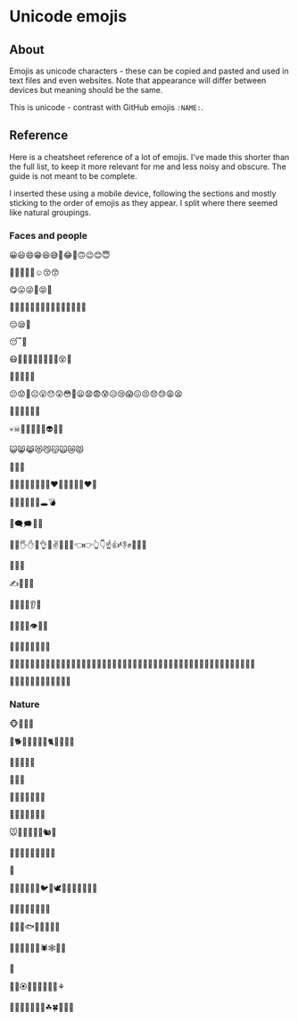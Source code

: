 # Unicode emojis

## About 

Emojis as unicode characters - these can be copied and pasted and used in text files and even websites. Note that appearance will differ between devices but meaning should be the same.

This is unicode - contrast with GitHub emojis `:NAME:`.

## Reference

Here is a cheatsheet reference of a lot of emojis. I've made this shorter than the full list, to keep it more relevant for me and less noisy and obscure. The guide is not meant to be complete.

I inserted these using a mobile device, following the sections and mostly sticking to the order of emojis as they appear. I split where there seemed like natural groupings.

### Faces and people 

😀😃😄😁😆😅🤣😂🙂🙃😉😊😇

🥰😍🤩😘😗☺😚😙

😋😛😜🤪😝🤑

🤗🤭🤫🤔🤐🤨😐😑😶😏😒🙄😬🤥😌

😔😪🤤

😴🥱

😷🤒🤕🤢🤮🤧🥵🥶🥴😵🤯

🤠🥳😎🤓🧐

😕😟🙁☹😮😯😲😳🥺😦😧😨😰😥😢😱😖😣😞😓😩😫

😤😡😠🤬😈👿

💀☠💩🤡👹👺👻👽👾🤖

😺😸😹😻😼😽🙀😿😾

🙈🙉🙊

💋💌💘💝💖💗💓💔❤🧡💛💚💙💜❤🖤

💯💢💥💫💦💨🕳💣

💬🗨🗯💭💤

👋🤚🖐✋🖖👌🤏✌🤞🤘🤙👈👉👆👇☝️👍👎✊👊🤛🤜

🙌🤝🙏

✍💅🤳💪

🦾🦿🦵🦶👂👃

🧠🦷🦴👀👁👅👄

🤦‍♂️🤦‍♀️🤷‍♂️🤷‍♀️

👨‍⚕️👨‍🏫👨‍⚖️👨‍🌾👨‍🍳👨‍🔧👨‍🏭👨‍💼👨‍🔬👨‍💻👨‍🎤👨‍🎨👨‍✈️👨‍🚀👨‍🚒👮‍♂️🕵️‍♂️💂‍♂️👷‍♂️🤴👳‍♂️👲🤵🎅🧙‍♀️🧙‍♂️

🏄‍♂️🏊‍♂️🏋️‍♂️🤹‍♂️🧘‍♀️🛀🛌

### Nature

🐵🐒🦍🦧

🐶🐕🐩🐺🦊🦝🐱🐈🦁🐯🐅🐆

🐴🐎🦄🦓🦌

🐂🐃🐄

🐷🐖🐗🐽🐏🐑🐐

🐪🐫🦙🦒🐘🦏🦛

🐭🐁🐀🐹🐰🐇🐿🦔

🦇🐻🐨🐼🦥🦦🦨🦘🦡

🐾

🦃🐔🐓🐣🐤🐥🐦🐧🕊🦅🦆🦢🦉🦩🦚🦜

🐸🐊🐢🐍🐲🐉🦕🦖

🐳🐋🐬🐟🐡🦈🐙🐚🐌

🦋🐛🐜🐝🐞🦗🕷🕸🦂🦟

🦠

💐🌸🏵🌹🥀🌺🌻🌼🌷⚘

🌱🌲🌳🌴🌵🌾🌿☘🍀🍁🍂🍃
